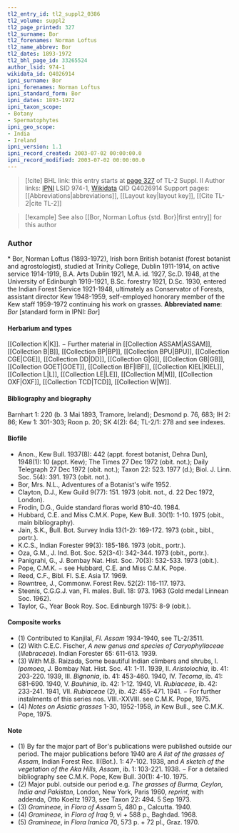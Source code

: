 ```yaml
---
tl2_entry_id: tl2_suppl2_0386
tl2_volume: suppl2
tl2_page_printed: 327
tl2_surname: Bor
tl2_forenames: Norman Loftus
tl2_name_abbrev: Bor
tl2_dates: 1893-1972
tl2_bhl_page_id: 33265524
author_lsid: 974-1
wikidata_id: Q4026914
ipni_surname: Bor
ipni_forenames: Norman Loftus
ipni_standard_form: Bor
ipni_dates: 1893-1972
ipni_taxon_scope: 
- Botany
- Spermatophytes
ipni_geo_scope: 
- India
- Ireland
ipni_version: 1.1
ipni_record_created: 2003-07-02 00:00:00.0
ipni_record_modified: 2003-07-02 00:00:00.0
---
```


> [!cite] BHL link: this entry starts at [page 327](https://www.biodiversitylibrary.org/page/33265524) of TL-2 Suppl. II
> Author links: [IPNI](https://www.ipni.org/a/974-1) LSID 974-1, [Wikidata](https://www.wikidata.org/wiki/Q4026914) QID Q4026914
> Support pages: [[Abbreviations|abbreviations]], [[Layout key|layout key]], [[Cite TL-2|cite TL-2]]

> [!example] See also [[Bor, Norman Loftus {std. Bor}|first entry]] for this author

### Author

\* Bor, Norman Loftus (1893-1972), Irish born British botanist (forest botanist and agrostologist), studied at Trinity College, Dublin 1911-1914, on active service 1914-1919, B.A. Arts Dublin 1921, M.A. id. 1927, Sc.D. 1948, at the University of Edinburgh 1919-1921, B.Sc. forestry 1921, D.Sc. 1930, entered the Indian Forest Service 1921-1948, ultimately as Conservator of Forests, assistant director Kew 1948-1959, self-employed honorary member of the Kew staff 1959-1972 continuing his work on grasses. 
**Abbreviated name**: *Bor* \[standard form in IPNI: *Bor*\]

#### Herbarium and types

[[Collection K|K]]. − Further material in [[Collection ASSAM|ASSAM]], [[Collection B|B]], [[Collection BP|BP]], [[Collection BPU|BPU]], [[Collection CGE|CGE]], [[Collection DD|DD]], [[Collection G|G]], [[Collection GB|GB]], [[Collection GOET|GOET]], [[Collection IBF|IBF]], [[Collection KIEL|KIEL]], [[Collection L|L]], [[Collection LE|LE]], [[Collection M|M]], [[Collection OXF|OXF]], [[Collection TCD|TCD]], [[Collection W|W]].

#### Bibliography and biography

Barnhart 1: 220 (b. 3 Mai 1893, Tramore, Ireland); Desmond p. 76, 683; IH 2: 86; Kew 1: 301-303; Roon p. 20; SK 4(2): 64; TL-2/1: 278 and see indexes.

#### Biofile

- Anon., Kew Bull. 1937(8): 442 (appt. forest botanist, Dehra Dun), 1948(1): 10 (appt. Kew); The Times 27 Dec 1972 (obit. not.); Daily Telegraph 27 Dec 1972 (obit. not.); Taxon 22: 523. 1977 (d.); Biol. J. Linn. Soc. 5(4): 391. 1973 (obit. not.).
- Bor, Mrs. N.L., Adventures of a Botanist's wife 1952.
- Clayton, D.J., Kew Guild 9(77): 151. 1973 (obit. not., d. 22 Dec 1972, London).
- Frodin, D.G., Guide standard floras world 810-40. 1984.
- Hubbard, C.E. and Miss C.M.K. Pope, Kew Bull. 30(1): 1-10. 1975 (obit., main bibliography).
- Jain, S.K., Bull. Bot. Survey India 13(1-2): 169-172. 1973 (obit., bibl., portr.).
- K.C.S., Indian Forester 99(3): 185-186. 1973 (obit., portr.).
- Oza, G.M., J. Ind. Bot. Soc. 52(3-4): 342-344. 1973 (obit., portr.).
- Panigrahi, G., J. Bombay Nat. Hist. Soc. 70(3): 532-533. 1973 (obit.).
- Pope, C.M.K. − see Hubbard, C.E. and Miss C.M.K. Pope.
- Reed, C.F., Bibl. Fl. S.E. Asia 17. 1969.
- Rowntree, J., Commonw. Forest Rev. 52(2): 116-117. 1973.
- Steenis, C.G.G.J. van, Fl. males. Bull. 18: 973. 1963 (Gold medal Linnean Soc. 1962).
- Taylor, G., Year Book Roy. Soc. Edinburgh 1975: 8-9 (obit.).

#### Composite works

- (1) Contributed to Kanjilal, *Fl. Assam* 1934-1940, see TL-2/3511.
- (2) With C.E.C. Fischer, *A new genus and species of Caryophyllaceae* (*Illebraceae*). Indian Forester 65: 611-613. 1939.
- (3) With M.B. Raizada, Some beautiful Indian climbers and shrubs, I. *Ipomoea*, J. Bombay Nat. Hist. Soc. 41: 1-11. 1939, II. *Aristolochia*, ib. 41: 203-220. 1939, III. *Bignonia*, ib. 41: 453-460. 1940, IV. *Tecoma*, ib. 41: 681-690. 1940, V. *Bauhinia*, ib. 42: 1-12. 1940, VI. *Rubiaceae*, ib. 42: 233-241. 1941, VII. *Rubiaceae* (2), ib. 42: 455-471. 1941. − For further instalments of this series nos. VIII.-XXVIII. see C.M.K. Pope, 1975.
- (4) *Notes on Asiatic grasses* 1-30, 1952-1958, *in* Kew Bull., see C.M.K. Pope, 1975.

#### Note

- (1) By far the major part of Bor's publications were published outside our period. The major publications before 1940 are *A list of the grasses of Assam*, Indian Forest Rec. II(Bot.). 1: 47-102. 1938, and *A sketch of the vegetation of the Aka Hills, Assam*, ib. 1: 103-221. 1938. − For a detailed bibliography see C.M.K. Pope, Kew Bull. 30(1): 4-10. 1975.
- (2) Major publ. outside our period e.g. *The grasses of Burma, Ceylon, India and Pakistan*, London, New York, Paris 1960, *reprint*, with addenda, Otto Koeltz 1973, see Taxon 22: 494. 5 Sep 1973.
- (3) *Gramineae*, in *Flora of Assam* 5, 480 p., Calcutta. 1940.
- (4) *Gramineae*, in *Flora of Iraq* 9, vi + 588 p., Baghdad. 1968.
- (5) *Gramineae*, in *Flora Iranica* 70, 573 p. + 72 pl., Graz. 1970.

